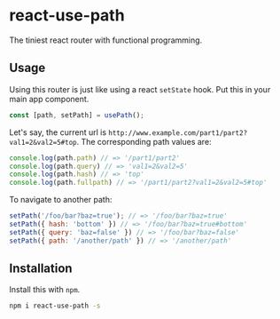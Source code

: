 react-use-path
==============

The tiniest react router with functional programming.

## Usage

Using this router is just like using a react `setState` hook. Put this in your
main app component.

```js
const [path, setPath] = usePath();
```

Let's say, the current url is
`http://www.example.com/part1/part2?val1=2&val2=5#top`.
The corresponding path values are:

``` js
console.log(path.path) // => '/part1/part2'
console.log(path.query) // => 'val1=2&val2=5'
console.log(path.hash) // => 'top'
console.log(path.fullpath) // => '/part1/part2?val1=2&val2=5#top'
```

To navigate to another path:

```js
setPath('/foo/bar?baz=true'); // => '/foo/bar?baz=true'
setPath({ hash: 'bottom' }) // => '/foo/bar?baz=true#bottom'
setPath({ query: 'baz=false' }) // => '/foo/bar?baz=false'
setPath({ path: '/another/path' }) // => '/another/path'
```

## Installation

Install this with `npm`.

```bash
npm i react-use-path -s
```
